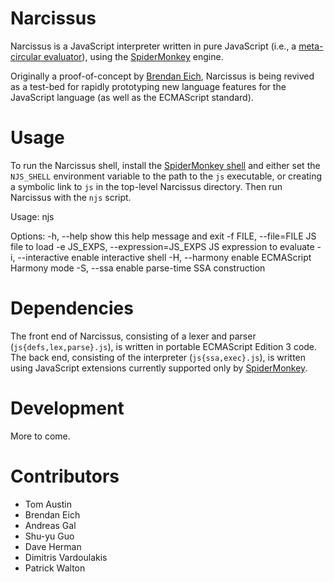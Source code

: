# Narcissus

Narcissus is a JavaScript interpreter written in pure JavaScript (i.e., a [meta-circular evaluator](http://en.wikipedia.org/wiki/Meta-circular_evaluator)), using the [SpiderMonkey](http://www.mozilla.org/js/spidermonkey/) engine.

Originally a proof-of-concept by [Brendan Eich](http://brendaneich.com/), Narcissus is being revived as a test-bed for rapidly prototyping new language features for the JavaScript language (as well as the ECMAScript standard).

# Usage

To run the Narcissus shell, install the [SpiderMonkey shell](https://developer.mozilla.org/en/Introduction_to_the_JavaScript_shell) and either set the `NJS_SHELL` environment variable to the path to the `js` executable, or creating a symbolic link to `js` in the top-level Narcissus directory. Then run Narcissus with the `njs` script.

  Usage: njs
  
  Options:
    -h, --help            show this help message and exit
    -f FILE, --file=FILE  JS file to load
    -e JS_EXPS, --expression=JS_EXPS
                          JS expression to evaluate
    -i, --interactive     enable interactive shell
    -H, --harmony         enable ECMAScript Harmony mode
    -S, --ssa             enable parse-time SSA construction

# Dependencies

The front end of Narcissus, consisting of a lexer and parser (`js{defs,lex,parse}.js`), is written in portable ECMAScript Edition 3 code. The back end, consisting of the interpreter (`js{ssa,exec}.js`), is written using JavaScript extensions currently supported only by [SpiderMonkey](http://www.mozilla.org/js/spidermonkey/).

# Development

More to come.

# Contributors

* Tom Austin
* Brendan Eich
* Andreas Gal
* Shu-yu Guo
* Dave Herman
* Dimitris Vardoulakis
* Patrick Walton
